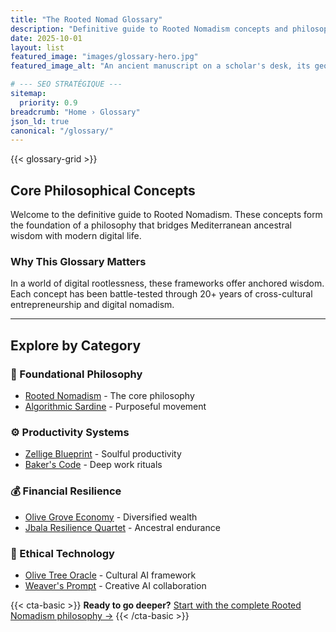 ```yaml
---
title: "The Rooted Nomad Glossary"
description: "Definitive guide to Rooted Nomadism concepts and philosophical frameworks"
date: 2025-10-01
layout: list
featured_image: "images/glossary-hero.jpg"
featured_image_alt: "An ancient manuscript on a scholar's desk, its geometric patterns glowing and transforming into a digital interface, symbolizing the Rooted Nomad Glossary."

# --- SEO STRATÉGIQUE ---
sitemap:
  priority: 0.9
breadcrumb: "Home › Glossary"
json_ld: true
canonical: "/glossary/"
---
```


{{< glossary-grid >}}

## Core Philosophical Concepts

Welcome to the definitive guide to Rooted Nomadism. These concepts form the foundation of a philosophy that bridges Mediterranean ancestral wisdom with modern digital life.

### Why This Glossary Matters
In a world of digital rootlessness, these frameworks offer anchored wisdom. Each concept has been battle-tested through 20+ years of cross-cultural entrepreneurship and digital nomadism.

---

## Explore by Category

### 🧭 Foundational Philosophy
- [Rooted Nomadism](/glossary/rooted-nomadism/) - The core philosophy
- [Algorithmic Sardine](/glossary/algorithmic-sardine/) - Purposeful movement

### ⚙️ Productivity Systems  
- [Zellige Blueprint](/glossary/zellige-blueprint/) - Soulful productivity
- [Baker's Code](/work-productivity/bakers-code/) - Deep work rituals

### 💰 Financial Resilience
- [Olive Grove Economy](/glossary/olive-grove-economy/) - Diversified wealth
- [Jbala Resilience Quartet](/money-freedom/jbala-resilience-quartet/) - Ancestral endurance

### 🤖 Ethical Technology
- [Olive Tree Oracle](/glossary/olive-tree-oracle/) - Cultural AI framework
- [Weaver's Prompt](/ai-future/weavers-prompt/) - Creative AI collaboration

{{< cta-basic >}}
**Ready to go deeper?** 
[Start with the complete Rooted Nomadism philosophy →](/stories-wisdom/rooted-nomadism-philosophy/)
{{< /cta-basic >}}